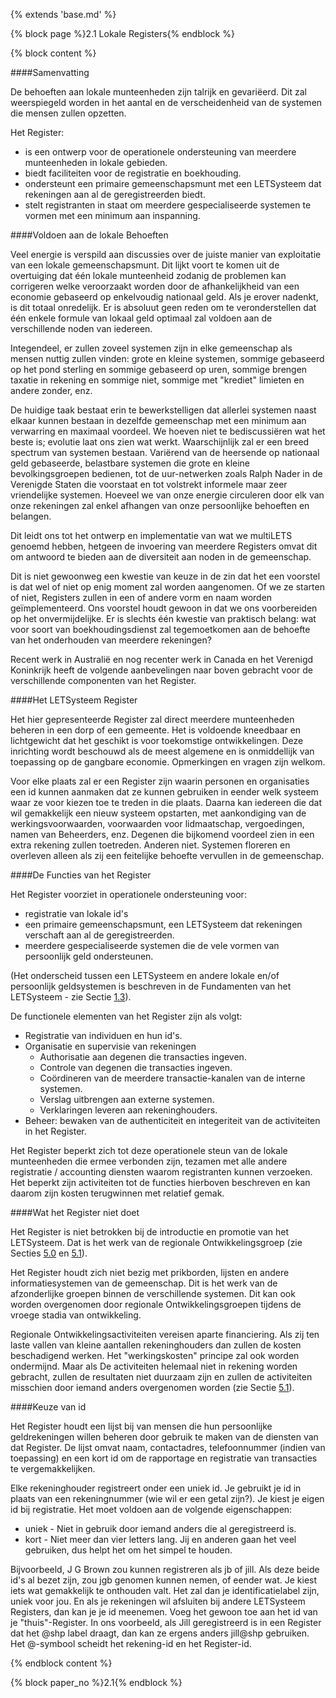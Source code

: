 {% extends 'base.md' %}

{% block page %}2.1 Lokale Registers{% endblock %}

{% block content %}

####Samenvatting

De behoeften aan lokale munteenheden zijn talrijk en gevariëerd. Dit zal 
weerspiegeld worden in het aantal en de verscheidenheid van de systemen 
die mensen zullen opzetten.

Het Register:

* is een ontwerp voor de operationele ondersteuning van meerdere 
munteenheden in lokale gebieden.
* biedt faciliteiten voor de registratie en boekhouding.
* ondersteunt een primaire gemeenschapsmunt met een LETSysteem dat rekeningen 
aan al de geregistreerden biedt.
* stelt registranten in staat om meerdere gespecialiseerde systemen 
te vormen met een minimum aan inspanning.

####Voldoen aan de lokale Behoeften

Veel energie is verspild aan discussies over de juiste manier van exploitatie
van een lokale gemeenschapsmunt. Dit lijkt voort te komen uit de overtuiging
dat één lokale munteenheid zodanig de problemen kan corrigeren welke veroorzaakt
worden door de afhankelijkheid van een economie gebaseerd op enkelvoudig nationaal
geld. Als je erover nadenkt, is dit totaal onredelijk. Er is absoluut geen reden
om te veronderstellen dat één enkele formule van lokaal geld optimaal zal
voldoen aan de verschillende noden van iedereen.

Integendeel, er zullen zoveel systemen zijn in elke gemeenschap als mensen nuttig
zullen vinden: grote en kleine systemen, sommige gebaseerd op het pond sterling en
sommige gebaseerd op uren, sommige brengen taxatie in rekening en sommige niet, 
sommige met "krediet" limieten en andere zonder, enz.

De huidige taak bestaat erin te bewerkstelligen dat allerlei systemen naast elkaar
kunnen bestaan in dezelfde gemeenschap met een minimum aan verwarring en maximaal
voordeel. We hoeven niet te bediscussiëren wat het beste is; evolutie laat ons
zien wat werkt. Waarschijnlijk zal er een breed spectrum van systemen bestaan.
Variërend van de heersende op nationaal geld gebaseerde, belastbare systemen die grote en
kleine bevolkingsgroepen bedienen, tot de uur-netwerken zoals Ralph Nader
in de Verenigde Staten die voorstaat en tot volstrekt informele maar zeer vriendelijke
systemen. Hoeveel we van onze energie circuleren door elk van onze rekeningen
zal enkel afhangen van onze persoonlijke behoeften en belangen.

Dit leidt ons tot het ontwerp en implementatie van wat we multiLETS genoemd hebben,
hetgeen de invoering van meerdere Registers omvat dit om antwoord te bieden
aan de diversiteit aan noden in de gemeenschap.

Dit is niet gewoonweg een kwestie van keuze in de zin dat het een voorstel is 
dat wel of niet op enig moment zal worden aangenomen. Of we ze starten
of niet, Registers zullen in een of andere vorm en naam worden geïmplementeerd.
Ons voorstel houdt gewoon in dat we ons voorbereiden op het onvermijdelijke.
Er is slechts één kwestie van praktisch belang: wat voor soort van 
boekhoudingsdienst zal tegemoetkomen aan de behoefte van het onderhouden van 
meerdere rekeningen?

Recent werk in Australië en nog recenter werk in Canada en het Verenigd Koninkrijk
heeft de volgende aanbevelingen naar boven gebracht voor de verschillende
componenten van het Register.

####Het LETSysteem Register

Het hier gepresenteerde Register zal direct meerdere munteenheden beheren in een
dorp of een gemeente. Het is voldoende kneedbaar en lichtgewicht
dat het geschikt is voor toekomstige ontwikkelingen. Deze inrichting wordt 
beschouwd als de meest algemene en is onmiddellijk van toepassing op de 
gangbare economie. Opmerkingen en vragen zijn welkom.

Voor elke plaats zal er een Register zijn waarin personen en
organisaties een id kunnen aanmaken dat ze kunnen gebruiken 
in eender welk systeem waar ze voor kiezen toe te treden in die plaats. 
Daarna kan iedereen die dat wil gemakkelijk een nieuw systeem opstarten, 
met aankondiging van de werkingsvoorwaarden, voorwaarden voor lidmaatschap, 
vergoedingen, namen van Beheerders, enz. Degenen die 
bijkomend voordeel zien in een extra rekening zullen toetreden. Anderen niet. 
Systemen floreren en overleven alleen als zij een feitelijke behoefte vervullen in de
gemeenschap.

####De Functies van het Register

Het Register voorziet in operationele ondersteuning voor:

* registratie van lokale id's
* een primaire gemeenschapsmunt, een LETSysteem dat rekeningen verschaft aan
al de geregistreerden.
* meerdere gespecialiseerde systemen die de vele vormen van 
persoonlijk geld ondersteunen.
 
(Het onderscheid tussen een LETSysteem en andere lokale en/of persoonlijk geldsystemen
is beschreven in de Fundamenten van het LETSysteem - zie Sectie [1.3](1.3.html)).

De functionele elementen van het Register zijn als volgt:

* Registratie van individuen en hun id's.
* Organisatie en supervisie van rekeningen
  * Authorisatie aan degenen die transacties ingeven.
  * Controle van degenen die transacties ingeven.
  * Coördineren van de meerdere transactie-kanalen van de interne systemen.
  * Verslag uitbrengen aan externe systemen.
  * Verklaringen leveren aan rekeninghouders.
* Beheer: bewaken van de authenticiteit en integeriteit van de activiteiten in
het Register.

Het Register beperkt zich tot deze operationele steun van de lokale
munteenheden die ermee verbonden zijn, tezamen met alle andere registratie / accounting
diensten waarom registranten kunnen verzoeken. Het beperkt zijn activiteiten tot de
functies hierboven beschreven en kan daarom zijn kosten terugwinnen met relatief
gemak.

####Wat het Register niet doet

Het Register is niet betrokken bij de introductie en promotie van het LETSysteem. 
Dat is het werk van de regionale Ontwikkelingsgroep (zie Secties [5.0](5.0.html)
en [5.1](5.1.html)).

Het Register houdt zich niet bezig met prikborden, lijsten en andere informatiesystemen
van de gemeenschap. Dit is het werk van de afzonderlijke groepen binnen de
verschillende systemen. Dit kan ook worden overgenomen door regionale Ontwikkelingsgroepen
tijdens de vroege stadia van ontwikkeling.

Regionale Ontwikkelingsactiviteiten vereisen aparte financiering. Als zij ten
laste vallen van kleine aantallen rekeninghouders dan zullen de kosten beschadigend
werken. Het "werkingskosten" principe zal ook worden ondermijnd. Maar als
De activiteiten helemaal niet in rekening worden gebracht, zullen de resultaten
niet duurzaam zijn en zullen de activiteiten misschien door iemand anders overgenomen
worden (zie Sectie [5.1](5.1.html)).

####Keuze van id

Het Register houdt een lijst bij van mensen die hun persoonlijke geldrekeningen
willen beheren door gebruik te maken van de diensten van dat Register. De lijst
omvat naam, contactadres, telefoonnummer (indien van toepassing) en een kort
id om de rapportage en registratie van transacties te vergemakkelijken.

Elke rekeninghouder registreert onder een uniek id. Je gebruikt
je id in plaats van een rekeningnummer (wie wil er een getal zijn?).
Je kiest je eigen id bij registratie. Het moet voldoen aan de volgende eigenschappen:

* uniek - Niet in gebruik door iemand anders die al geregistreerd is.
* kort - Niet meer dan vier letters lang. Jij en anderen gaan het veel gebruiken,
dus helpt het om het simpel te houden.

Bijvoorbeeld, J G Brown zou kunnen registreren als jb of jill. Als deze beide
id's al bezet zijn, zou jgb genomen kunnen nemen, of eender wat. Je kiest
iets wat gemakkelijk te onthouden valt. Het zal dan je identificatielabel zijn,
uniek voor jou. En als je rekeningen wil afsluiten bij andere LETSysteem Registers,
dan kan je je id meenemen. Voeg het gewoon toe aan het id
van je "thuis"-Register. In ons voorbeeld, als Jill geregistreerd
is in een Register dat het @shp label draagt, dan kan ze ergens 
anders jill@shp gebruiken. Het @-symbool scheidt het rekening-id en 
het Register-id.

{% endblock content %}

{% block paper_no %}2.1{% endblock %}

